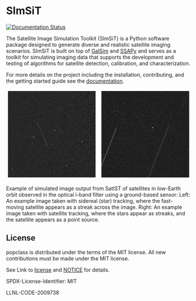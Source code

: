 # SImSiT

[![Documentation Status](https://readthedocs.org/projects/popclass/badge/?version=latest)](https://simsit.readthedocs.io/en/latest/?badge=latest)

The Satellite Image Simulation Toolkit (SImSiT) is a Python software package designed 
to generate diverse and realistic satellite imaging scenarios. SImSiT is built on top 
of [GalSim](https://github.com/GalSim-developers/GalSim) and [SSAPy](https://github.com/LLNL/SSAPy) and serves as a toolkit for 
simulating imaging data that supports the development and testing of algorithms for 
satellite detection, calibration, and characterization.

For more details on the project including the installation, contributing, and the getting started guide see the [documentation](https://simsit.readthedocs.io).

![image info](./docs/source/example_satist_out.png)

Example of simulated image output from SatIST of satellites in low-Earth orbit observed in the optical i-band filter using a ground-based sensor:
Left: An example image taken with sidereal (star) tracking, where the fast-moving satellite appears as a streak across the image.
Right: An example image taken with satellite tracking, where the stars appear as streaks, and the satellite appears as a point source.

## License

popclass is distributed under the terms of the MIT license. All new contributions must be made under the MIT license.

See Link to [license](https://github.com/LLNL/simsit/blob/main/LICENSE) and [NOTICE](https://github.com/LLNL/simsit/blob/main/NOTICE) for details.

SPDX-License-Identifier: MIT

LLNL-CODE-2009738
